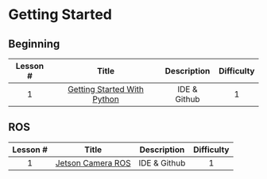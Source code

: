 # Getting Started

## Beginning
|  Lesson #   |                                                                                  Title                                                                                   | Description  | Difficulty |
|:-----------:|:------------------------------------------------------------------------------------------------------------------------------------------------------------------------:|:------------:|:----------:|
|      1      | [Getting Started With Python](https://github.com/TeamUnsinkable/Documentation/blob/b56f33e6695445f508de50c662045b2c5c8bece1/Pages/Getting%20Started%20With%20Python.md)  | IDE & Github |     1      |

## ROS
|  Lesson #   |                                                                             Title                                                                             | Description  | Difficulty |
|:-----------:|:-------------------------------------------------------------------------------------------------------------------------------------------------------------:|:------------:|:----------:|
|      1      | [Jetson Camera ROS](https://github.com/TeamUnsinkable/Documentation/blob/b56f33e6695445f508de50c662045b2c5c8bece1/Pages/Getting%20Started%20With%20Python.md) | IDE & Github |     1      |